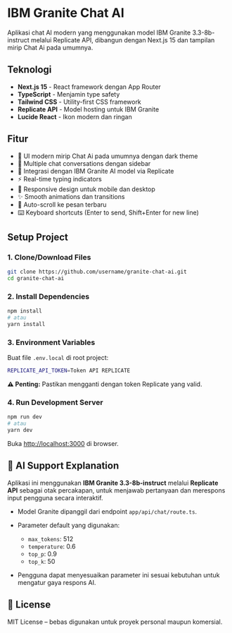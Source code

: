 # IBM Granite Chat AI

Aplikasi chat AI modern yang menggunakan model IBM Granite 3.3-8b-instruct melalui Replicate API, dibangun dengan Next.js 15 dan tampilan mirip Chat Ai pada umumnya.

## Teknologi

- **Next.js 15** - React framework dengan App Router
- **TypeScript** - Menjamin type safety
- **Tailwind CSS** - Utility-first CSS framework
- **Replicate API** - Model hosting untuk IBM Granite
- **Lucide React** - Ikon modern dan ringan

## Fitur

- 🎨 UI modern mirip Chat Ai pada umumnya dengan dark theme
- 💬 Multiple chat conversations dengan sidebar
- 🤖 Integrasi dengan IBM Granite AI model via Replicate
- ⚡ Real-time typing indicators
- 📱 Responsive design untuk mobile dan desktop
- ✨ Smooth animations dan transitions
- 🔄 Auto-scroll ke pesan terbaru
- ⌨️ Keyboard shortcuts (Enter to send, Shift+Enter for new line)

## Setup Project

### 1. Clone/Download Files

```bash
git clone https://github.com/username/granite-chat-ai.git
cd granite-chat-ai
```

### 2. Install Dependencies

```bash
npm install
# atau
yarn install
```

### 3. Environment Variables

Buat file `.env.local` di root project:

```bash
REPLICATE_API_TOKEN=Token API REPLICATE
```

**⚠️ Penting:** Pastikan mengganti dengan token Replicate yang valid.

### 4. Run Development Server

```bash
npm run dev
# atau
yarn dev
```

Buka [http://localhost:3000](http://localhost:3000) di browser.

## 🧠 AI Support Explanation

Aplikasi ini menggunakan **IBM Granite 3.3-8b-instruct** melalui **Replicate API** sebagai otak percakapan, untuk menjawab pertanyaan dan merespons input pengguna secara interaktif.

* Model Granite dipanggil dari endpoint `app/api/chat/route.ts`.
* Parameter default yang digunakan:

  * `max_tokens`: 512
  * `temperature`: 0.6
  * `top_p`: 0.9
  * `top_k`: 50
* Pengguna dapat menyesuaikan parameter ini sesuai kebutuhan untuk mengatur gaya respons AI.

## 📜 License

MIT License – bebas digunakan untuk proyek personal maupun komersial.